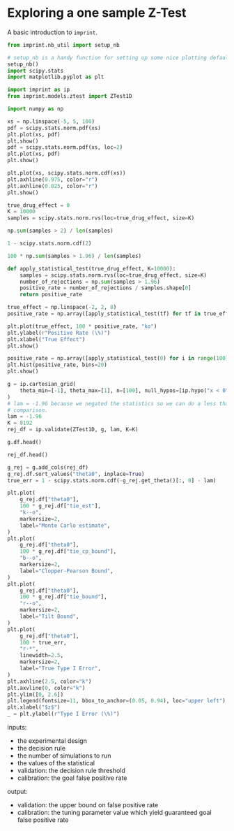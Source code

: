 # Exploring a one sample Z-Test

A basic introduction to `imprint`.

```python
from imprint.nb_util import setup_nb

# setup_nb is a handy function for setting up some nice plotting defaults.
setup_nb()
import scipy.stats
import matplotlib.pyplot as plt

import imprint as ip
from imprint.models.ztest import ZTest1D
```

```python
import numpy as np

xs = np.linspace(-5, 5, 100)
pdf = scipy.stats.norm.pdf(xs)
plt.plot(xs, pdf)
plt.show()
pdf = scipy.stats.norm.pdf(xs, loc=2)
plt.plot(xs, pdf)
plt.show()
```

```python
plt.plot(xs, scipy.stats.norm.cdf(xs))
plt.axhline(0.975, color="r")
plt.axhline(0.025, color="r")
plt.show()
```

```python
true_drug_effect = 0
K = 10000
samples = scipy.stats.norm.rvs(loc=true_drug_effect, size=K)
```

```python
np.sum(samples > 2) / len(samples)
```

```python
1 - scipy.stats.norm.cdf(2)
```

```python
100 * np.sum(samples > 1.96) / len(samples)
```

```python
def apply_statistical_test(true_drug_effect, K=10000):
    samples = scipy.stats.norm.rvs(loc=true_drug_effect, size=K)
    number_of_rejections = np.sum(samples > 1.96)
    positive_rate = number_of_rejections / samples.shape[0]
    return positive_rate
```

```python
true_effect = np.linspace(-2, 2, 8)
positive_rate = np.array([apply_statistical_test(tf) for tf in true_effect])
```

```python
plt.plot(true_effect, 100 * positive_rate, "ko")
plt.ylabel(r"Positive Rate (\%)")
plt.xlabel("True Effect")
plt.show()
```

```python
positive_rate = np.array([apply_statistical_test(0) for i in range(100)])
plt.hist(positive_rate, bins=20)
plt.show()
```

```python
g = ip.cartesian_grid(
    theta_min=[-1], theta_max=[1], n=[100], null_hypos=[ip.hypo("x < 0")]
)
# lam = -1.96 because we negated the statistics so we can do a less than
# comparison.
lam = -1.96
K = 8192
rej_df = ip.validate(ZTest1D, g, lam, K=K)
```

```python
g.df.head()
```

```python
rej_df.head()
```

```python
g_rej = g.add_cols(rej_df)
g_rej.df.sort_values("theta0", inplace=True)
true_err = 1 - scipy.stats.norm.cdf(-g_rej.get_theta()[:, 0] - lam)

plt.plot(
    g_rej.df["theta0"],
    100 * g_rej.df["tie_est"],
    "k--o",
    markersize=2,
    label="Monte Carlo estimate",
)
plt.plot(
    g_rej.df["theta0"],
    100 * g_rej.df["tie_cp_bound"],
    "b--o",
    markersize=2,
    label="Clopper-Pearson Bound",
)
plt.plot(
    g_rej.df["theta0"],
    100 * g_rej.df["tie_bound"],
    "r--o",
    markersize=2,
    label="Tilt Bound",
)
plt.plot(
    g_rej.df["theta0"],
    100 * true_err,
    "r-*",
    linewidth=2.5,
    markersize=2,
    label="True Type I Error",
)
plt.axhline(2.5, color="k")
plt.axvline(0, color="k")
plt.ylim([0, 2.6])
plt.legend(fontsize=11, bbox_to_anchor=(0.05, 0.94), loc="upper left")
plt.xlabel("$z$")
_ = plt.ylabel(r"Type I Error (\%)")
```

inputs:
- the experimental design
- the decision rule
- the number of simulations to run
- the values of the statistical
- validation: the decision rule threshold
- calibration: the goal false positive rate

output:
- validation: the upper bound on false positive rate 
- calibration: the tuning parameter value which yield guaranteed goal false positive rate
